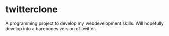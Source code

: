 # twitterclone
A programming project to develop my webdevelopment skills. Will hopefully develop into a barebones version of twitter.
